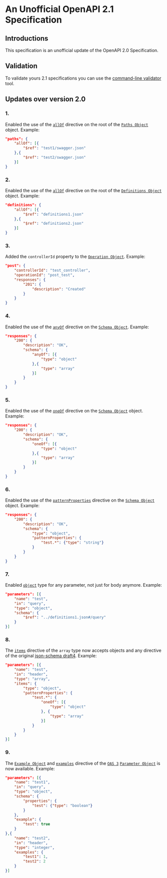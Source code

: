# An Unofficial OpenAPI 2.1 Specification

## Introductions
This specification is an unofficial update of the OpenAPI 2.0 Specification.

## Validation
To validate yours 2.1 specifications you can use the [command-line validator](https://github.com/dutradda/openapi21-python) tool.

## Updates over version 2.0

### 1. 
Enabled the use of the [`allOf`](https://github.com/OAI/OpenAPI-Specification/blob/master/versions/2.0.md#schema-object) directive on the root of the [`Paths Object`](https://github.com/OAI/OpenAPI-Specification/blob/master/versions/2.0.md#pathsObject) object. Example:

```json
"paths": {
    "allOf": [{
        "$ref": "test1/swagger.json"
    },{
        "$ref": "test2/swagger.json"
    }]
}
```


### 2.
Enabled the use of the [`allOf`](https://github.com/OAI/OpenAPI-Specification/blob/master/versions/2.0.md#schema-object) directive on the root of the [`Definitions Object`](https://github.com/OAI/OpenAPI-Specification/blob/master/versions/2.0.md#definitionsObject) object. Example:

```json
"definitions": {
    "allOf": [{
        "$ref": "definitions1.json"
    },{
        "$ref": "definitions2.json"
    }]
}
```


### 3.
Added the `controllerId` property to the [`Operation Object`](https://github.com/OAI/OpenAPI-Specification/blob/master/versions/2.0.md#operationObject). Example:

```json
"post": {
    "controllerId": "test_controller",
    "operationId": "post_test",
    "responses": {
        "201": {
            "description": "Created"
        }
    }
}
```


### 4.
Enabled the use of the [`anyOf`](https://tools.ietf.org/html/draft-fge-json-schema-validation-00#section-5.5.4) directive on the [`Schema Object`](https://github.com/OAI/OpenAPI-Specification/blob/master/versions/2.0.md#schema-object). Example:

```json
"responses": {
    "200": {
        "description": "OK",
        "schema": {
            "anyOf": [{
                "type": "object"
            },{
                "type": "array"
            }]
        }
    }
}
```


### 5.
Enabled the use of the [`oneOf`](https://tools.ietf.org/html/draft-fge-json-schema-validation-00#section-5.5.5) directive on the [`Schema Object`](https://github.com/OAI/OpenAPI-Specification/blob/master/versions/2.0.md#schema-object) object. Example:

```json
"responses": {
    "200": {
        "description": "OK",
        "schema": {
            "oneOf": [{
                "type": "object"
            },{
                "type": "array"
            }]
        }
    }
}
```


### 6.
Enabled the use of the [`patternProperties`](https://tools.ietf.org/html/draft-fge-json-schema-validation-00#section-5.4.4) directive on the [`Schema Object`](https://github.com/OAI/OpenAPI-Specification/blob/master/versions/2.0.md#schema-object) object. Example:

```json
"responses": {
    "200": {
        "description": "OK",
        "schema": {
            "type": "object",
            "patternProperties": {
                "test.*": {"type": "string"}
            }
        }
    }
}
```


### 7.
Enabled [`object`](https://tools.ietf.org/html/draft-fge-json-schema-validation-00#section-5.4) type for any parameter, not just for body anymore. Example:

```json
"parameters": [{
    "name": "test",
    "in": "query",
    "type": "object",
    "schema": {
        "$ref": "../definitions1.json#/query"
    }
}]
```


### 8.
The [`items`](https://github.com/OAI/OpenAPI-Specification/blob/master/versions/2.0.md#parameterObject) directive of the `array` type now accepts objects and any directive of the original [json-schema draft4](https://tools.ietf.org/html/draft-fge-json-schema-validation-00#section-5.3). Example:

```json
"parameters": [{
    "name": "test",
    "in": "header",
    "type": "array",
    "items": {
        "type": "object",
        "patternProperties": {
            "test.*": {
                "oneOf": [{
                    "type": "object"
                }, {
                    "type": "array"
                }]
            }
        }
    }
}]
```


### 9.
The [`Example Object`](https://github.com/OAI/OpenAPI-Specification/blob/master/versions/3.0.1.md#exampleObject) and [`examples`](https://github.com/OAI/OpenAPI-Specification/blob/master/versions/3.0.1.md#fixed-fields-10) directive of the [`OAS 3`](https://github.com/OAI/OpenAPI-Specification/blob/master/versions/3.0.1.md) [`Parameter Object`](https://github.com/OAI/OpenAPI-Specification/blob/master/versions/3.0.1.md#parameterObject) is now available. Example:

```json
"parameters": [{
    "name": "test1",
    "in": "query",
    "type": "object",
    "schema": {
        "properties": {
            "test": {"type": "boolean"}
        }
    },
    "example": {
        "test": true
    }
},{
    "name": "test2",
    "in": "header",
    "type": "integer",
    "examples": {
        "test1": 1,
        "test2": 2
    }
}]
```
